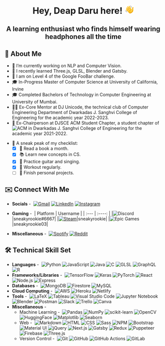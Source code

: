 <h1 align="center" id="header">Hey, Deap Daru here! <img src="./wavingHand.gif" width="30" /></h1>
<h2 align="center">A learning enthusiast who finds himself wearing headphones all the time</h2>

## 👋 About Me

- 🌱 I’m currently working on NLP and Computer Vision.
- 🚧 I recently learned Three.js, GLSL, Blender and Gatsby.
- 📝 I am on Level 4 of the Google FooBar challenge.
- 🎓 In-Progress Master of Computer Science at University of California, Irvine
- 🎓 Completed Bachelors of Technology in Computer Engineering at University of Mumbai.
- 👨‍💻 Ex-Core Mentor at DJ Unicode, the technical club of Computer Engineering Department of Dwarkadas J. Sanghvi College of Engineering for the academic year 2022-2023.
- 🤵‍ Ex-Chairperson at DJSCE ACM Student Chapter, a student chapter of ![ACM](https://img.shields.io/static/v1?label=&message=ACM&color=222&logo=acm) in Dwarkadas J. Sanghvi College of Engineering for the academic year 2021-2022.
 
<!--- - 🔭 My recent works:

  [![DJ Unicode Website](https://github-readme-stats.vercel.app/api/pin/?username=djunicode&repo=djunicode-website&show_owner=true&theme=dark)](https://github.com/djunicode/djunicode-website)
--->
- 📜 A sneak peak of my checklist:
  - [x] 📖 Read a book a month.
  - [x] 📚 Learn new concepts in CS.
  - [x] 🎸 Practice guitar and singing.
  - [x] 💪 Workout regularly.
  - [ ] 😬 Finish personal projects.

## ✉️ Connect With Me

- **Socials** -&nbsp;
  [![Gmail](https://img.shields.io/static/v1?label=&message=Gmail&color=222&logo=gmail)](mailto:ddaru@uci.edu)
  [![LinkedIn](https://img.shields.io/static/v1?label=&message=LinkedIn&color=222&logo=linkedin&logoColor=0A66C2)](https://www.linkedin.com/in/deapdaru)
  [![Instagram](https://img.shields.io/static/v1?label=&message=Instagram&color=222&logo=instagram)](https://www.instagram.com/itsdeap)

<!-- - **Tech** -&nbsp;
  [![GitLab](https://img.shields.io/static/v1?label=&message=GitLab&color=222&logo=gitlab)](https://gitlab.com/deapdaru) -->
  
- **Gaming** -&nbsp;
  | Platform | Username |
  | :---     |  :----:  |
  |![Discord](https://img.shields.io/static/v1?label=&message=Discord&color=222&logo=discord)|sneakyrookie#6667|
  |[![Steam](https://img.shields.io/static/v1?label=&message=Steam&color=222&logo=steam)](https://steamcommunity.com/id/sneakyrookie/)|sneakyrookie|
  |![Epic Games](https://img.shields.io/static/v1?label=&message=Epic%20Games&color=222&logo=epicgames)|sneakyrookie03|

- **Miscellaneous** -&nbsp;
  [![Spotify](https://img.shields.io/static/v1?label=&message=Spotify&color=222&logo=spotify)](https://open.spotify.com/user/mgrncaoiz0axkldamg1hsn5p6)
  [![Reddit](https://img.shields.io/static/v1?label=&message=Reddit&color=222&logo=reddit)](https://www.reddit.com/user/sneaky_r00kie)

## 🛠️ Technical Skill Set

- **Languages** -&nbsp;
  ![Python](https://img.shields.io/static/v1?label=&message=Python&color=222&logo=python)
  ![JavaScript](https://img.shields.io/static/v1?label=&message=JavaScript&color=222&logo=javascript)
  ![Java](https://img.shields.io/static/v1?label=&message=Java&color=222&logo=java&logoColor=007396)
  ![C](https://img.shields.io/static/v1?label=&message=C&color=222&logo=c&logoColor=00599C)
  ![GLSL](https://img.shields.io/static/v1?label=&message=GLSL&color=222&logo=opengl&logoWidth=20)
  ![GraphQL](https://img.shields.io/static/v1?label=&message=GraphQL&color=222&logo=GraphQL&logoColor=E10098)
  ![R](https://img.shields.io/static/v1?label=&message=R&color=222&logo=r&logoColor=276DC3)
- **Frameworks/Libraries** -&nbsp;
  ![TensorFlow](https://img.shields.io/static/v1?label=&message=TensorFlow&color=222&logo=tensorflow)
  ![Keras](https://img.shields.io/static/v1?label=&message=Keras&color=222&logo=keras&logoColor=D00000)
  ![PyTorch](https://img.shields.io/static/v1?label=&message=PyTorch&color=222&logo=pytorch)
  ![React](https://img.shields.io/static/v1?label=&message=React&color=222&logo=react)
  ![Node.js](https://img.shields.io/static/v1?label=&message=Node.js&color=222&logo=nodedotjs)
  ![Express](https://img.shields.io/static/v1?label=&message=Express&color=222&logo=express)
- **Databases** -&nbsp;
  ![MongoDB](https://img.shields.io/static/v1?label=&message=MongoDB&color=222&logo=mongodb)
  ![Firestore](https://img.shields.io/static/v1?label=&message=Firestore&color=222&logo=firebase)
  ![MySQL](https://img.shields.io/static/v1?label=&message=MySQL&color=222&logo=mysql)
- **Cloud Computing** -&nbsp;
  ![AWS](https://img.shields.io/static/v1?label=&message=AWS&color=222&logo=amazonaws&logoColor=495F80)
  ![Heroku](https://img.shields.io/static/v1?label=&message=Heroku&color=222&logo=heroku&logoColor=9D6ED0)
  ![Netlify](https://img.shields.io/static/v1?label=&message=Netlify&color=222&logo=netlify)
- **Tools** -&nbsp;
  ![LaTeX](https://img.shields.io/static/v1?label=&message=LaTeX&color=222&logo=LaTeX&logoColor=008080)
  ![Tableau](https://img.shields.io/static/v1?label=&message=Tableau&color=222&logo=tableau)
  ![Visual Studio Code](https://img.shields.io/static/v1?label=&message=Visual%20Studio%20Code&color=222&logo=visualstudiocode&logoColor=007ACC)
  ![Jupyter Notebook](https://img.shields.io/static/v1?label=&message=Jupyter%20Notebook&color=222&logo=Jupyter)
  ![Blender](https://img.shields.io/static/v1?label=&message=Blender&color=222&logo=blender)
  ![Postman](https://img.shields.io/static/v1?label=&message=Postman&color=222&logo=postman)
  ![Slack](https://img.shields.io/static/v1?label=&message=Slack&color=222&logo=slack&logoColor=601B61)
  ![Trello](https://img.shields.io/static/v1?label=&message=Trello&color=222&logo=trello&logoColor=0052CC)
  ![Canva](https://img.shields.io/static/v1?label=&message=Canva&color=222&logo=canva&logoColor=00C4CC)
- **Miscellaneous** -&nbsp;
  - Machine Learning -&nbsp;
    ![Pandas](https://img.shields.io/static/v1?label=&message=Pandas&color=222&logo=pandas)
    ![NumPy](https://img.shields.io/static/v1?label=&message=NumPy&color=222&logo=NumPy)
    ![scikit-learn](https://img.shields.io/static/v1?label=&message=scikit-learn&color=222&logo=scikit-learn)
    ![OpenCV](https://img.shields.io/static/v1?label=&message=OpenCV&color=222&logo=OpenCV)
    ![HuggingFace](https://img.shields.io/static/v1?label=&message=HuggingFace&color=222&logo=HuggingFace)
    ![Matplotlib](https://img.shields.io/static/v1?label=&message=Matplotlib&color=222&logo=Matplotlib)
    ![Seaborn](https://img.shields.io/static/v1?label=&message=Seaborn&color=222&logo=Seaborn)
  - Web -&nbsp;
    ![Markdown](https://img.shields.io/static/v1?label=&message=Markdown&color=222&logo=markdown)
    ![HTML](https://img.shields.io/static/v1?label=&message=HTML&color=222&logo=html5)
    ![CSS](https://img.shields.io/static/v1?label=&message=CSS&color=222&logo=css3&logoColor=1572B6)
    ![Sass](https://img.shields.io/static/v1?label=&message=Sass&color=222&logo=sass)
    ![NPM](https://img.shields.io/static/v1?label=&message=NPM&color=222&logo=npm)
    ![Bootstrap](https://img.shields.io/static/v1?label=&message=Bootstrap&color=222&logo=bootstrap)
    ![Material UI](https://img.shields.io/static/v1?label=&message=Material%20UI&color=222&logo=MUI&logoColor=0081CB)
    ![jQuery](https://img.shields.io/static/v1?label=&message=jQuery&color=222&logo=jquery&logoColor=0769AD)
    ![Next.js](https://img.shields.io/static/v1?label=&message=Next.js&color=222&logo=nextdotjs)
    ![Gatsby](https://img.shields.io/static/v1?label=&message=Gatsby&color=222&logo=gatsby&logoColor=663399)
    ![Redux](https://img.shields.io/static/v1?label=&message=Redux&color=222&logo=redux&logoColor=764ABC)
    ![Puppeteer](https://img.shields.io/static/v1?label=&message=Puppeteer&color=222&logo=Puppeteer&logoColor=40B5A4)
    ![Firebase](https://img.shields.io/static/v1?label=&message=Firebase&color=222&logo=firebase)
    ![Three.js](https://img.shields.io/static/v1?label=&message=Three.js&color=222&logo=threedotjs)
  - Version Control -&nbsp;
    ![Git](https://img.shields.io/static/v1?label=&message=Git&color=222&logo=git)
    ![GitHub](https://img.shields.io/static/v1?label=&message=GitHub&color=222&logo=github)
    ![GitHub Actions](https://img.shields.io/static/v1?label=&message=GitHub%20Actions&color=222&logo=githubactions)
    ![GitLab](https://img.shields.io/static/v1?label=&message=GitLab&color=222&logo=gitlab)
  
<!-- ## 📈 GitHub Statistics

<div align="center">
  <h4>General Statistics</h4>
  <img alt="GitHub General Stats" src="https://github-readme-stats.vercel.app/api?username=deapdaru&count_private=true&show_icons=true&hide_title=true&hide_border=true&theme=prussian&bg_color=0D1117&text_color=C9D1D9&icon_color=C4E3FF" />
  <hr />
  
  <h4>Most Used Languages</h4>
  <img alt="GitHub Most Used Languages" src="https://github-readme-stats.vercel.app/api/top-langs/?username=deapdaru&card_width=600&hide_title=true&hide_border=true&layout=compact&bg_color=0D1117&text_color=C9D1D9" />
  <hr />
  
  <h4>Contribution Graph</h4>
  <img alt="GitHub Activity Graph" src="https://activity-graph.herokuapp.com/graph?username=deapdaru&theme=xcode&hide_border=true&bg_color=0D1117&point=E31D44&hide_title=true&area=true" />
  <hr />
  
  <h4>Streak Statistics</h4>
  <img alt="GitHub Streak Stats" src="http://github-readme-streak-stats.herokuapp.com?user=deapdaru&theme=neon-dark&hide_border=true&background=0D1117&dates=E31D44&sideNums=C4E3FF&sideLabels=C4E3FF&stroke=C4E3FF" />
  
  ![GitHub Metrics](https://github.com/deapdaru/deapdaru/blob/main/github-metrics.svg)
</div> -->
 
<!--
Here are some ideas to get you started:

- 🔭 I’m currently working on ...
- 🌱 I’m currently learning ...
- ⚡ Fun fact: ...
-->
